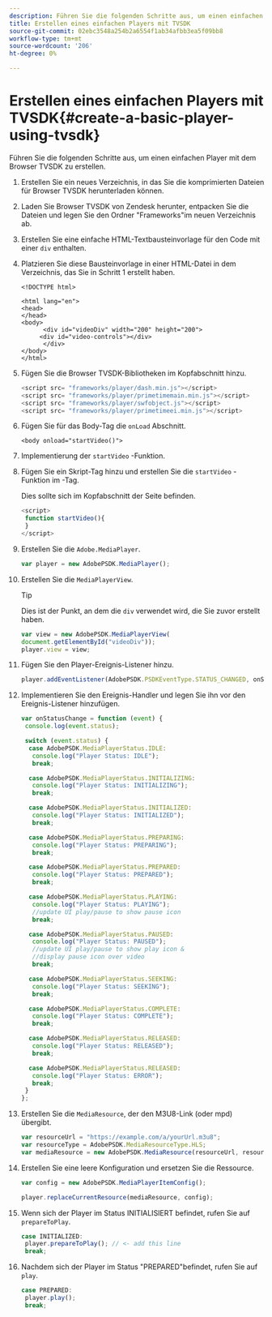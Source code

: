 ```yaml
---
description: Führen Sie die folgenden Schritte aus, um einen einfachen Player mit dem Browser TVSDK zu erstellen.
title: Erstellen eines einfachen Players mit TVSDK
source-git-commit: 02ebc3548a254b2a6554f1ab34afbb3ea5f09bb8
workflow-type: tm+mt
source-wordcount: '206'
ht-degree: 0%

---
```


# Erstellen eines einfachen Players mit TVSDK{#create-a-basic-player-using-tvsdk}

Führen Sie die folgenden Schritte aus, um einen einfachen Player mit dem Browser TVSDK zu erstellen.

1. Erstellen Sie ein neues Verzeichnis, in das Sie die komprimierten Dateien für Browser TVSDK herunterladen können.
1. Laden Sie Browser TVSDK von Zendesk herunter, entpacken Sie die Dateien und legen Sie den Ordner &quot;Frameworks&quot;im neuen Verzeichnis ab.
1. Erstellen Sie eine einfache HTML-Textbausteinvorlage für den Code mit einer `div` enthalten.
1. Platzieren Sie diese Bausteinvorlage in einer HTML-Datei in dem Verzeichnis, das Sie in Schritt 1 erstellt haben.

   ```
   <!DOCTYPE html> 
   
   <html lang="en"> 
   <head> 
   </head> 
   <body> 
         <div id="videoDiv" width="200" height="200"> 
        <div id="video-controls"></div> 
         </div> 
   </body> 
   </html>
   ```

1. Fügen Sie die Browser TVSDK-Bibliotheken im Kopfabschnitt hinzu.

   ```js
   <script src= "frameworks/player/dash.min.js"></script> 
   <script src= "frameworks/player/primetimemain.min.js"></script> 
   <script src= "frameworks/player/swfobject.js"></script> 
   <script src= "frameworks/player/primetimeei.min.js"></script>
   ```

1. Fügen Sie für das Body-Tag die `onLoad` Abschnitt.

   ```
   <body onload="startVideo()">
   ```

1. Implementierung der `startVideo` -Funktion.
1. Fügen Sie ein Skript-Tag hinzu und erstellen Sie die `startVideo` -Funktion im -Tag.

   Dies sollte sich im Kopfabschnitt der Seite befinden.

   ```js
   <script> 
    function startVideo(){ 
    } 
   </script>
   ```

1. Erstellen Sie die `Adobe.MediaPlayer`.

   ```js
   var player = new AdobePSDK.MediaPlayer();
   ```

1. Erstellen Sie die `MediaPlayerView`.

   >[!TIP]
   >
   >Dies ist der Punkt, an dem die `div` verwendet wird, die Sie zuvor erstellt haben.

   ```js
   var view = new AdobePSDK.MediaPlayerView( 
   document.getElementById("videoDiv")); 
   player.view = view;
   ```

1. Fügen Sie den Player-Ereignis-Listener hinzu.

   ```js
   player.addEventListener(AdobePSDK.PSDKEventType.STATUS_CHANGED, onStatusChange);
   ```

1. Implementieren Sie den Ereignis-Handler und legen Sie ihn vor den Ereignis-Listener hinzufügen.

   ```js
   var onStatusChange = function (event) { 
    console.log(event.status); 
   
    switch (event.status) { 
     case AdobePSDK.MediaPlayerStatus.IDLE: 
      console.log("Player Status: IDLE"); 
      break; 
   
     case AdobePSDK.MediaPlayerStatus.INITIALIZING: 
      console.log("Player Status: INITIALIZING"); 
      break; 
   
     case AdobePSDK.MediaPlayerStatus.INITIALIZED: 
      console.log("Player Status: INITIALIZED"); 
      break; 
   
     case AdobePSDK.MediaPlayerStatus.PREPARING: 
      console.log("Player Status: PREPARING"); 
      break; 
   
     case AdobePSDK.MediaPlayerStatus.PREPARED: 
      console.log("Player Status: PREPARED"); 
      break; 
   
     case AdobePSDK.MediaPlayerStatus.PLAYING: 
      console.log("Player Status: PLAYING"); 
      //update UI play/pause to show pause icon 
      break; 
   
     case AdobePSDK.MediaPlayerStatus.PAUSED: 
      console.log("Player Status: PAUSED"); 
      //update UI play/pause to show play icon & 
      //display pause icon over video 
      break; 
   
     case AdobePSDK.MediaPlayerStatus.SEEKING: 
      console.log("Player Status: SEEKING"); 
      break; 
   
     case AdobePSDK.MediaPlayerStatus.COMPLETE: 
      console.log("Player Status: COMPLETE"); 
      break; 
   
     case AdobePSDK.MediaPlayerStatus.RELEASED: 
      console.log("Player Status: RELEASED"); 
      break; 
   
     case AdobePSDK.MediaPlayerStatus.RELEASED: 
      console.log("Player Status: ERROR"); 
      break; 
    } 
   }; 
   ```

1. Erstellen Sie die `MediaResource`, der den M3U8-Link (oder mpd) übergibt.

   ```js
   var resourceUrl = "https://example.com/a/yourUrl.m3u8"; 
   var resourceType = AdobePSDK.MediaResourceType.HLS; 
   var mediaResource = new AdobePSDK.MediaResource(resourceUrl, resourceType, null, false);
   ```

1. Erstellen Sie eine leere Konfiguration und ersetzen Sie die Ressource.

   ```js
   var config = new AdobePSDK.MediaPlayerItemConfig(); 
   
   player.replaceCurrentResource(mediaResource, config);
   ```

1. Wenn sich der Player im Status INITIALISIERT befindet, rufen Sie auf `prepareToPlay`.

   ```js
   case INITIALIZED: 
    player.prepareToPlay(); // <- add this line 
    break;
   ```

1. Nachdem sich der Player im Status &quot;PREPARED&quot;befindet, rufen Sie auf `play`.

   ```js
   case PREPARED: 
    player.play(); 
    break;
   ```
